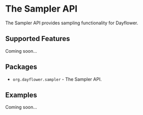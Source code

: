 The Sampler API
===============
The Sampler API provides sampling functionality for Dayflower.

Supported Features
------------------
Coming soon...

Packages
--------
* `org.dayflower.sampler` - The Sampler API.

Examples
--------
Coming soon...